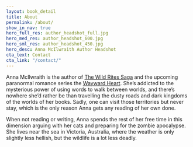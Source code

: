 ```yaml
---
layout: book_detail
title: About
permalink: /about/
show_in_nav: true
hero_full_res: author_headshot_full.jpg
hero_med_res: author_headshot_600.jpg
hero_sml_res: author_headshot_450.jpg
hero_desc: Anna McIlwraith Author Headshot
cta_text: Contact
cta_link: "/contact/"
---
```

Anna McIlwraith is the author of [The Wild Rites Saga](/books/the-wild-rites-saga/) and the upcoming paranormal romance series the [Wayward Heart](/books/wayward-heart/). She’s addicted to the mysterious power of using words to walk between worlds, and there’s nowhere she’d rather be than travelling the dusty roads and dark kingdoms of the worlds of her books. Sadly, one can visit those territories but never stay, which is the only reason Anna gets any reading of her own done. 

When not reading or writing, Anna spends the rest of her free time in this dimension arguing with her cats and preparing for the zombie apocalypse. She lives near the sea in Victoria, Australia, where the weather is only slightly less hellish, but the wildlife is a lot less deadly.

<style>
.book-image-container {
    width: 100%;
    padding-bottom: 125%;
    height: 0;
}
</style>